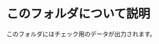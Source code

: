<!--
Filename:       README.md
Author:         Shiro Takeda
e-mail          <shiro.takeda@gmail.com>
First-written:  <2020-11-29>
Time-stamp:     <2021-12-27 23:08:50 st>
-->

このフォルダについて説明
==============================

このフォルダにはチェック用のデータが出力されます。




<!--
--------------------
Local Variables:
mode: markdown
fill-column: 80
coding: utf-8-dos
End:
-->

